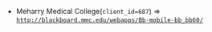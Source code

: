  - Meharry Medical College(`client_id=687`) => [`http://blackboard.mmc.edu/webapps/Bb-mobile-bb_bb60/`](http://blackboard.mmc.edu/webapps/Bb-mobile-bb_bb60/)
